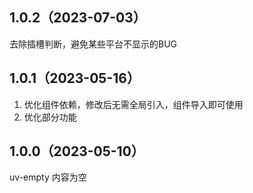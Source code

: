 ## 1.0.2（2023-07-03）
去除插槽判断，避免某些平台不显示的BUG
## 1.0.1（2023-05-16）
1. 优化组件依赖，修改后无需全局引入，组件导入即可使用
2. 优化部分功能
## 1.0.0（2023-05-10）
uv-empty 内容为空
